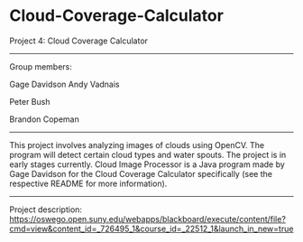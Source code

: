 # Cloud-Coverage-Calculator
Project 4: Cloud Coverage Calculator

-----

Group members:

Gage Davidson
Andy Vadnais

Peter Bush

Brandon Copeman

-----

This project involves analyzing images of clouds using OpenCV. The program will detect certain cloud types and water spouts. The project is in early stages currently. Cloud Image Processor is a Java program made by Gage Davidson for the Cloud Coverage Calculator specifically (see the respective README for more information).

-----

Project description: https://oswego.open.suny.edu/webapps/blackboard/execute/content/file?cmd=view&content_id=_726495_1&course_id=_22512_1&launch_in_new=true
